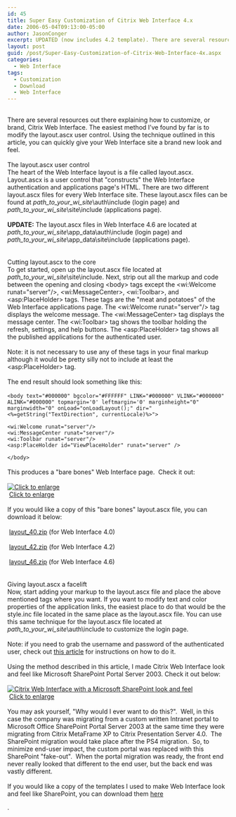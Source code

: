 ```yaml
---
id: 45
title: Super Easy Customization of Citrix Web Interface 4.x
date: 2006-05-04T09:13:00-05:00
author: JasonConger
excerpt: UPDATED (now includes 4.2 template). There are several resources out there explaining how to customize or brand Citrix Web Interface. The easiest method I’ve found by far is to modify the layout.ascx user control. Using the technique outlined in this article, you can quickly give your Web Interface site a brand new look and feel.
layout: post
guid: /post/Super-Easy-Customization-of-Citrix-Web-Interface-4x.aspx
categories:
  - Web Interface
tags:
  - Customization
  - Download
  - Web Interface
---
```

<p><br />There are several resources out there explaining how to customize, or brand, Citrix Web Interface. The easiest method I&rsquo;ve found by far is to modify the layout.ascx user control. Using the technique outlined in this article, you can quickly give your Web Interface site a brand new look and feel.<br /><br /><span class="heading">The layout.ascx user control</span><br />The heart of the Web Interface layout is a file called layout.ascx. Layout.ascx is a user control that "constructs" the Web Interface authentication and applications page's HTML. There are two different layout.ascx files for every Web Interface site. These layout.ascx files can be found at <em>path_to_your_wi_site</em>\auth\include (login page) and <em>path_to_your_wi_site</em>\site\include (applications page).<br /><br /><strong>UPDATE:</strong> The layout.ascx files in Web Interface 4.6 are located at <em>path_to_your_wi_site</em>\app_data\auth\include (login page) and <em>path_to_your_wi_site</em>\app_data\site\include (applications page).<br /><br /><br /><span class="heading">Cutting layout.ascx to the core</span><br />To get started, open up the layout.ascx file located at <em>path_to_your_wi_site</em>\site\include. Next, strip out all the markup and code between the opening and closing &lt;body&gt; tags except the &lt;wi:Welcome runat="server"/&gt;, &lt;wi:MessageCenter&gt;, &lt;wi:Toolbar&gt;, and &lt;asp:PlaceHolder&gt; tags. These tags are the "meat and potatoes" of the Web Interface applications page. The &lt;wi:Welcome runat="server"/&gt; tag displays the welcome message. The &lt;wi:MessageCenter&gt; tag displays the message center. The &lt;wi:Toolbar&gt; tag shows the toolbar holding the refresh, settings, and help buttons. The &lt;asp:PlaceHolder&gt; tag shows all the published applications for the authenticated user.<br /><br />Note: it is not necessary to use any of these tags in your final markup although it would be pretty silly not to include at least the &lt;asp:PlaceHolder&gt; tag.<br /><br />The end result should look something like this:<br /><br /><code>&lt;body text="#000000" bgcolor="#FFFFFF" LINK="#000000" VLINK="#000000" ALINK="#000000" topmargin='0' leftmargin='0' marginheight="0" marginwidth="0" onLoad="onLoadLayout();" dir="&lt;%=getString("TextDirection", currentLocale)%&gt;"&gt; <br /><br />&lt;wi:Welcome runat="server"/&gt;<br />&lt;wi:MessageCenter runat="server"/&gt;<br />&lt;wi:Toolbar runat="server"/&gt;<br />&lt;asp:PlaceHolder id="ViewPlaceHolder" runat="server" /&gt;<br /><br />&lt;/body&gt;<br /></code><br />This produces a "bare bones" Web Interface page.&nbsp; Check it out:<br /><br /><a href="http://www.jasonconger.com/images/articleImages/WICustomize/bare-bones.gif" target="_blank"><img src="http://www.jasonconger.com/images/articleImages/WICustomize/bare-bones_small.gif" alt="Click to enlarge" /></a><br /><img src="images/magnify.gif" alt="" align="absBottom" /> <a class="enlarge" href="http://www.jasonconger.com/images/articleImages/WICustomize/bare-bones.gif" target="_blank">Click to enlarge </a><br /><br />If you would like a copy of this "bare bones" layout.ascx file, you can download it below:<br /><br /><img src="http://www.jasonconger.com/images/zip_small.gif" alt="" align="absBottom" /> <a href="/Downloads/layout_40.zip">layout_40.zip</a> (for Web Interface 4.0) <br /><br /><img src="http://www.jasonconger.com/images/zip_small.gif" alt="" align="absBottom" /> <a href="/Downloads/layout_42.zip">layout_42.zip</a> (for Web Interface 4.2) <br /><br /><img src="http://www.jasonconger.com/images/zip_small.gif" alt="" align="absBottom" /> <a href="/Downloads/WImods/layout_46.zip">layout_46.zip</a> (for Web Interface 4.6) <br /><br /><br /><span class="heading">Giving layout.ascx a facelift</span><br />Now, start adding your markup to the layout.ascx file and place the above mentioned tags where you want. If you want to modify text and color properties of the application links, the easiest place to do that would be the style.inc file located in the same place as the layout.ascx file. You can use this same technique for the layout.ascx file located at <em>path_to_your_wi_site</em>\auth\include to customize the login page.<br /><br />Note: if you need to grab the username and password of the authenticated user, check out <a href="http://www.jasonconger.com/How-to-get-the-Username-AND-Password-of-a-user-in-Citrix-Web-Interface-4-0.aspx">this article</a> for instructions on how to do it.<br /><br />Using the method described in this article, I made Citrix Web Interface look and feel like Microsoft SharePoint Portal Server 2003. Check it out below: <br /><br /><a href="http://www.jasonconger.com/images/articleImages/WICustomize/WISPS2003.gif" target="_blank"><img src="http://www.jasonconger.com/images/articleImages/WICustomize/WISPS2003_small.gif" alt="Citrix Web Interface with a Microsoft SharePoint look and feel" /></a> <br /><img src="http://www.jasonconger.com/images/magnify.gif" alt="" align="absBottom" /> <a class="enlarge" href="http://www.jasonconger.com/images/articleImages/WICustomize/WISPS2003.gif" target="_blank">Click to enlarge </a><br /><br />You may ask yourself, "Why would I ever want to do this?".&nbsp; Well, in this case the company was migrating from a custom written Intranet portal to Microsoft Office SharePoint Portal Server 2003 at the same time they were migrating from Citrix MetaFrame XP to Citrix Presentation Server 4.0.&nbsp; The SharePoint migration would take place after the PS4 migration.&nbsp; So, to minimize end-user impact, the custom portal was replaced with this SharePoint "fake-out".&nbsp; When the portal migration was ready, the front end never really looked that different to the end user, but the back end was vastly different.<br /><br />If you would like a copy of the templates I used to make Web Interface look and feel like SharePoint, you can download them <a href="http://www.jasonconger.com/Citrix-Web-Interface-SharePoint-Look-and-Feel-Template.aspx">here</a></p>
<p>.</p>